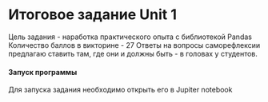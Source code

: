 # Итоговое задание Unit 1
Цель задания - наработка практического опыта с библиотекой Pandas
Количество баллов в викторине - 27
Ответы на вопросы саморефлексии предлагаю ставить там, где они и должны быть - в головах у студентов.

#### Запуск программы
Для запуска задания необходимо открыть его в Jupiter notebook